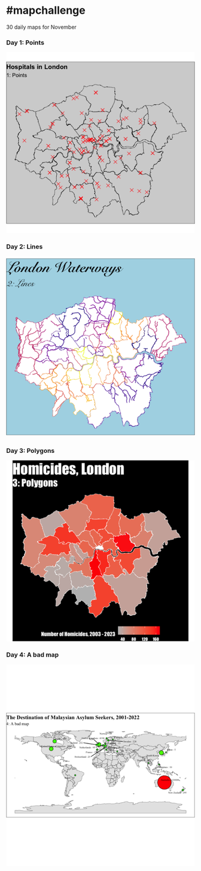 # #mapchallenge
30 daily maps for November 

### Day 1: Points
![Project Logo](maps/1_points.png)

### Day 2: Lines
![Project Logo](maps/2_lines.png)

### Day 3: Polygons
![Project Logo](maps/3_polygons.png)

### Day 4: A bad map
![Project Logo](maps/4_badmap.png)
